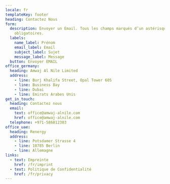 ```yaml
---
locale: fr
templateKey: footer
heading: Contactez Nous
form:
  description: Envoyer un Email. Tous les champs marqués d’un astérisque (*) sont
    obligatoires.
  labels:
    name_label: Prénom
    email_label: Email
    subject_label: Sujet
    message_label: Message
  button: Envoyer EMAIL
office_germany:
  heading: Amwaj Al Nile Limited
  address:
    - line: Burj Khalifa Street, Opal Tower 605
    - line: Business Bay
    - line: Dubai
    - line: Emirats Arabes Unis
get_in_touch:
  heading: Contactez nous
  email:
    text: office@amwaj-alnile.com
    href: office@amwaj-alnile.com
  telephone: +971-586812303
office_uae:
  heading: Renergy
  address:
    - line: Potsdamer Strasse 4
    - line: 10785 Berlin
    - line: Allemagne
links:
  - text: Empreinte
    href: /fr/imprint
  - text: Politique de Confidentialité
    href: /fr/privacy
---
```

